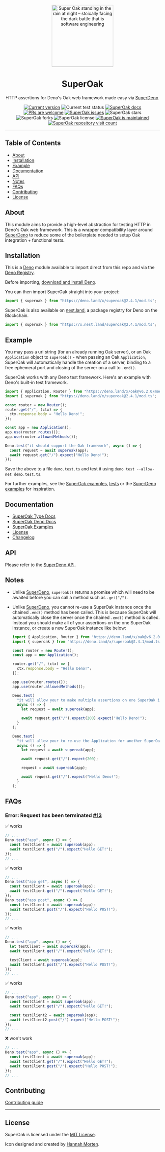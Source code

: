 <p align="center">
  <a href="https://www.linkedin.com/in/hannah-morten-b1218017a/"><img height="200" style="height: 200px;" src="https://github.com/asos-craigmorten/superoak/raw/main/.github/icon.png" alt="Super Oak standing in the rain at night – stoically facing the dark battle that is software engineering"></a>
  <h1 align="center">SuperOak</h1>
</p>
<p align="center">
  HTTP assertions for Deno's Oak web framework made easy via <a href="https://github.com/asos-craigmorten/superdeno">SuperDeno</a>.
</p>
<p align="center">
   <a href="https://github.com/asos-craigmorten/superoak/tags/"><img src="https://img.shields.io/github/tag/asos-craigmorten/superoak" alt="Current version" /></a>
   <img src="https://github.com/asos-craigmorten/superoak/workflows/Test/badge.svg" alt="Current test status" />
   <a href="https://doc.deno.land/https/deno.land/x/superoak/mod.ts"><img src="https://doc.deno.land/badge.svg" alt="SuperOak docs" /></a>
   <a href="http://makeapullrequest.com"><img src="https://img.shields.io/badge/PRs-welcome-brightgreen.svg" alt="PRs are welcome" /></a>
   <a href="https://github.com/asos-craigmorten/superoak/issues/"><img src="https://img.shields.io/github/issues/asos-craigmorten/superoak" alt="SuperOak issues" /></a>
   <img src="https://img.shields.io/github/stars/asos-craigmorten/superoak" alt="SuperOak stars" />
   <img src="https://img.shields.io/github/forks/asos-craigmorten/superoak" alt="SuperOak forks" />
   <img src="https://img.shields.io/github/license/asos-craigmorten/superoak" alt="SuperOak license" />
   <a href="https://GitHub.com/asos-craigmorten/superoak/graphs/commit-activity"><img src="https://img.shields.io/badge/Maintained%3F-yes-green.svg" alt="SuperOak is maintained" /></a>
   <a href="http://hits.dwyl.com/asos-craigmorten/superoak"><img src="http://hits.dwyl.com/asos-craigmorten/superoak.svg" alt="SuperOak repository visit count" /></a>
</p>

---

## Table of Contents

- [About](#about)
- [Installation](#installation)
- [Example](#example)
- [Documentation](#documentation)
- [API](#api)
- [Notes](#notes)
- [FAQs](#faqs)
- [Contributing](#contributing)
- [License](#license)

## About

This module aims to provide a high-level abstraction for testing HTTP in Deno's Oak web framework. This is a wrapper compatibility layer around [SuperDeno](https://github.com/asos-craigmorten/superdeno) to reduce some of the boilerplate needed to setup Oak integration + functional tests.

## Installation

This is a [Deno](https://deno.land/) module available to import direct from this repo and via the [Deno Registry](https://deno.land/x).

Before importing, [download and install Deno](https://deno.land/#installation).

You can then import SuperOak straight into your project:

```ts
import { superoak } from "https://deno.land/x/superoak@2.4.1/mod.ts";
```

SuperOak is also available on [nest.land](https://nest.land/package/superoak), a package registry for Deno on the Blockchain.

```ts
import { superoak } from "https://x.nest.land/superoak@2.4.1/mod.ts";
```

## Example

You may pass a url string (for an already running Oak server), or an Oak `Application` object to `superoak()` - when passing an Oak `Application`, SuperOak will automatically handle the creation of a server, binding to a free ephemeral port and closing of the server on a call to `.end()`.

SuperOak works with any Deno test framework. Here's an example with Deno's built-in test framework.

```ts
import { Application, Router } from "https://deno.land/x/oak@v6.2.0/mod.ts";
import { superoak } from "https://deno.land/x/superoak@2.4.1/mod.ts";

const router = new Router();
router.get("/", (ctx) => {
  ctx.response.body = "Hello Deno!";
});

const app = new Application();
app.use(router.routes());
app.use(router.allowedMethods());

Deno.test("it should support the Oak framework", async () => {
  const request = await superoak(app);
  await request.get("/").expect("Hello Deno!");
});
```

Save the above to a file `demo.test.ts` and test it using `deno test --allow-net demo.test.ts`.

For further examples, see the [SuperOak examples](https://github.com/asos-craigmorten/superoak/blob/main/examples/README.md), [tests](https://github.com/asos-craigmorten/superoak/blob/main/test/superoak.test.ts) or the [SuperDeno examples](https://github.com/asos-craigmorten/superdeno#example) for inspiration.

## Documentation

- [SuperOak Type Docs](https://asos-craigmorten.github.io/superoak/)
- [SuperOak Deno Docs](https://doc.deno.land/https/deno.land/x/superoak/mod.ts)
- [SuperOak Examples](https://github.com/asos-craigmorten/superoak/blob/main/examples/README.md)
- [License](https://github.com/asos-craigmorten/superoak/blob/main/LICENSE.md)
- [Changelog](https://github.com/asos-craigmorten/superoak/blob/main/.github/CHANGELOG.md)

## API

Please refer to the [SuperDeno API](https://github.com/asos-craigmorten/superdeno#api).

## Notes

- Unlike [SuperDeno](https://github.com/asos-craigmorten/superdeno), `superoak()` returns a promise which will need to be awaited before you can call a method such as `.get("/")`.
- Unlike [SuperDeno](https://github.com/asos-craigmorten/superdeno), you cannot re-use a SuperOak instance once the chained `.end()` method has been called. This is because SuperOak will automatically close the server once the chained `.end()` method is called. Instead you should make all of your assertions on the one SuperOak instance, or create a new SuperOak instance like below:

  ```ts
  import { Application, Router } from "https://deno.land/x/oak@v6.2.0/mod.ts";
  import { superoak } from "https://deno.land/x/superoak@2.4.1/mod.ts";

  const router = new Router();
  const app = new Application();

  router.get("/", (ctx) => {
    ctx.response.body = "Hello Deno!";
  });

  app.use(router.routes());
  app.use(router.allowedMethods());

  Deno.test(
    "it will allow your to make multiple assertions on one SuperOak instance",
    async () => {
      let request = await superoak(app);

      await request.get("/").expect(200).expect("Hello Deno!");
    }
  );

  Deno.test(
    "it will allow your to re-use the Application for another SuperOak instance",
    async () => {
      let request = await superoak(app);

      await request.get("/").expect(200);

      request = await superoak(app);

      await request.get("/").expect("Hello Deno!");
    }
  );
  ```

## FAQs

### Error: Request has been terminated [#13](https://github.com/asos-craigmorten/superoak/issues/13)

✅ works

```js
// ...
Deno.test("app", async () => {
  const testClient = await superoak(app);
  await testClient.get("/").expect("Hello GET!");
});
// ...
```

✅ works

```js
// ...
Deno.test("app get", async () => {
  const testClient = await superoak(app);
  await testClient.get("/").expect("Hello GET!");
});
Deno.test("app post", async () => {
  const testClient = await superoak(app);
  await testClient.post("/").expect("Hello POST!");
});
// ...
```

✅ works

```js
// ...
Deno.test("app", async () => {
  let testClient = await superoak(app);
  await testClient.get("/").expect("Hello GET!");

  testClient = await superoak(app);
  await testClient.post("/").expect("Hello POST!");
});
// ...
```

✅ works

```js
// ...
Deno.test("app", async () => {
  const testClient = await superoak(app);
  await testClient.get("/").expect("Hello GET!");

  const testClient2 = await superoak(app);
  await testClient2.post("/").expect("Hello POST!");
});
// ...
```

❌ won't work

```js
// ...
Deno.test("app", async () => {
  const testClient = await superoak(app);
  await testClient.get("/").expect("Hello GET!");
  await testClient.post("/").expect("Hello POST!");
});
// ...
```

## Contributing

[Contributing guide](https://github.com/asos-craigmorten/superoak/blob/main/.github/CONTRIBUTING.md)

---

## License

SuperOak is licensed under the [MIT License](./LICENSE.md).

Icon designed and created by [Hannah Morten](https://www.linkedin.com/in/hannah-morten-b1218017a/).
